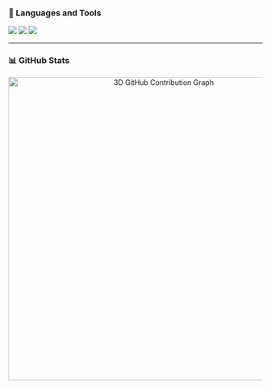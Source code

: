 ### 🧰 Languages and Tools

<p align="left">
  <!-- Programming & Scripting -->
  <img src="https://skillicons.dev/icons?i=py,cpp,java,js,ts,html,css,sql" />
  <!-- Frameworks -->
  <img src="https://skillicons.dev/icons?i=react,nodejs,nextjs,tailwind,vue" />
  <!-- Tools & Platforms -->
  <img src="https://skillicons.dev/icons?i=git,github,linux,aws" />
</p>

---

### 📊 GitHub Stats

<!-- 3D Contribution Chart -->
<p align="center">
  <img src="https://raw.githubusercontent.com/nathwung/nathwung/main/profile-3d-contrib/info.svg" alt="3D GitHub Contribution Graph" width="600"/>
</p>
